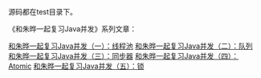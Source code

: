 源码都在test目录下。

《和朱晔一起复习Java并发》系列文章：

[和朱晔一起复习Java并发（一）：线程池](1.md)
[和朱晔一起复习Java并发（二）：队列]()
[和朱晔一起复习Java并发（三）：同步器]()
[和朱晔一起复习Java并发（四）：Atomic]()
[和朱晔一起复习Java并发（五）：锁]()